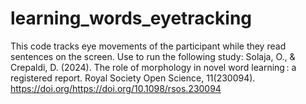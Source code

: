 # learning_words_eyetracking
This code tracks eye movements of the participant while they read sentences on the screen.
Use to run the following study: Solaja, O., & Crepaldi, D. (2024). The role of morphology in novel word learning : a registered report. Royal Society Open Science, 11(230094). https://doi.org/https://doi.org/10.1098/rsos.230094
